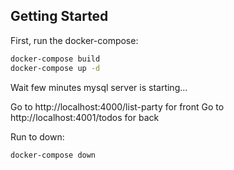 ## Getting Started

First, run the docker-compose:

```bash
docker-compose build
docker-compose up -d
```

Wait few minutes mysql server is starting...

Go to http://localhost:4000/list-party for front
Go to http://localhost:4001/todos for back

Run to down:

```bash
docker-compose down
```